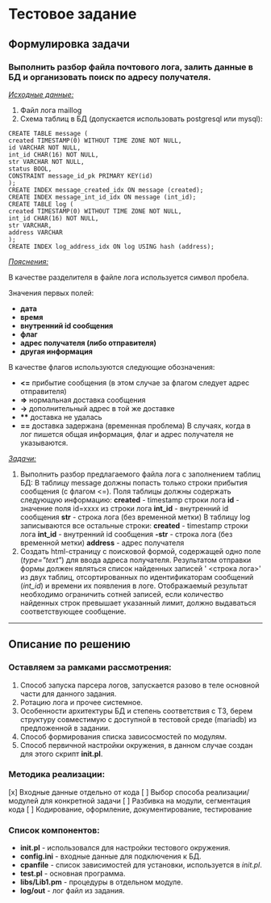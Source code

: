 # Тестовое задание 
## Формулировка задачи

### Выполнить разбор файла почтового лога, залить данные в БД и организовать поиск по адресу получателя.
<u>_Исходные данные:_</u>
1. Файл лога maillog
2. Схема таблиц в БД (допускается использовать postgresql или mysql):
```mysql
CREATE TABLE message (
created TIMESTAMP(0) WITHOUT TIME ZONE NOT NULL,
id VARCHAR NOT NULL,
int_id CHAR(16) NOT NULL,
str VARCHAR NOT NULL,
status BOOL,
CONSTRAINT message_id_pk PRIMARY KEY(id)
);
CREATE INDEX message_created_idx ON message (created);
CREATE INDEX message_int_id_idx ON message (int_id);
CREATE TABLE log (
created TIMESTAMP(0) WITHOUT TIME ZONE NOT NULL,
int_id CHAR(16) NOT NULL,
str VARCHAR,
address VARCHAR
);
CREATE INDEX log_address_idx ON log USING hash (address);
```
<u>_Пояснения:_</u>

В качестве разделителя в файле лога используется символ пробела.

Значения первых полей:

* __дата__
* __время__
* __внутренний id сообщения__
* __флаг__
* __адрес получателя (либо отправителя)__
* __другая информация__

В качестве флагов используются следующие обозначения:

* __<=__ прибытие сообщения (в этом случае за флагом следует адрес отправителя)
* __=>__ нормальная доставка сообщения
* __->__ дополнительный адрес в той же доставке
* __**__ доставка не удалась
* __==__ доставка задержана (временная проблема)
В случаях, когда в лог пишется общая информация, флаг и адрес получателя не указываются.

<u>_Задачи:_</u>
1. Выполнить разбор предлагаемого файла лога с заполнением таблиц БД: 
В таблицу message должны попасть только строки прибытия сообщения (с флагом <=). Поля таблицы 
должны содержать следующую информацию:
__created__ - timestamp строки лога
__id__ - значение поля id=xxxx из строки лога
__int_id__ - внутренний id сообщения
__str__ - строка лога (без временной метки)
В таблицу log записываются все остальные строки:
__created__ - timestamp строки лога
__int_id__ - внутренний id сообщения
__-str__ - строка лога (без временной метки)
__address__ - адрес получателя
2. Создать html-страницу с поисковой формой, содержащей одно поле (*type="text"*) для ввода адреса получателя.
Результатом отправки формы должен являться список найденных записей '<timestamp> <строка лога>' из двух 
таблиц, отсортированных по идентификаторам сообщений (*int_id*) и времени их появления в логе.
Отображаемый результат необходимо ограничить сотней записей, если количество найденных строк превышает 
указанный лимит, должно выдаваться соответствующее сообщение.

___
## Описание по решению
### Оставляем за рамками рассмотрения:
1. Способ запуска парсера логов, запускается разово в теле основной части для данного задания.
2. Ротацию лога и прочее системное.
3. Особенности архитектуры БД и степень соответствия с ТЗ, берем структуру совместимую с доступной в тестовой среде (mariadb) из предложенной в задании.
4. Способ формирования списка зависосмостей по модулям.
5. Способ первичной настройки окружения, в данном случае создан для этого скрипт **init.pl**.

### Методика реализации:
[x] Входные данные отдельно от кода
[ ] Выбор способа реализации/модулей для конкретной задачи
[ ] Разбивка на модули, сегментация кода
[ ] Кодирование, оформление, документирование, тестирование

### Список компонентов:
* **init.pl** - использовался для настройки тестового окружения.
* **config.ini** - входные данные для подключения к БД.
* **cpanfile** - список зависимостей для установки, используется в *init.pl*.
* **test.pl** - основная программа.
* **libs/Lib1.pm** - процедуры в отдельном модуле.
* **log/out** - лог файл из задания.
